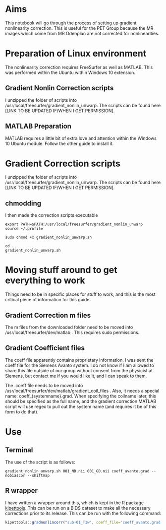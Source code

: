 Aims
====

This notebook will go through the process of setting up gradient nonlinearity correction. This is useful for the PET Group because the MR images which come from MR Odenplan are not corrected for nonlinearities.

Preparation of Linux environment
================================

The nonlinearity correction requires FreeSurfer as well as MATLAB. This was performed within the Ubuntu within Windows 10 extension.

Gradient Nonlin Correction scripts
----------------------------------

I unzipped the folder of scripts into /usr/local/freesurfer/gradient\_nonlin\_unwarp. The scripts can be found here \[LINK TO BE UPDATED IF/WHEN I GET PERMISSION\].

MATLAB Preparation
------------------

MATLAB requires a little bit of extra love and attention within the Windows 10 Ubuntu module. Follow the other guide to install it.

Gradient Correction scripts
===========================

I unzipped the folder of scripts into /usr/local/freesurfer/gradient\_nonlin\_unwarp. The scripts can be found here \[LINK TO BE UPDATED IF/WHEN I GET PERMISSION\].

chmodding
---------

I then made the correction scripts executable

    export PATH=$PATH:/usr/local/freesurfer/gradient_nonlin_unwarp
    source ~/.profile

    sudo chmod +x gradient_nonlin_unwarp.sh

    cd ..
    gradient_nonlin_unwarp.sh

Moving stuff around to get everything to work
=============================================

Things need to be in specific places for stuff to work, and this is the most critical piece of information for this guide.

Gradient Correction m files
---------------------------

The m files from the downloaded folder need to be moved into /usr/local/freesurfer/dev/matlab . This requires sudo permissions.

Gradient Coefficient files
--------------------------

The coeff file apparently contains proprietary information. I was sent the coeff file for the Siemens Avanto system. I do not know if I am allowed to share this file outside of our group without consent from the physicist at Siemens, but contact me if you would like it, and I can speak to them.

The .coeff file needs to be moved into /usr/local/freesurfer/dev/matlab/gradient\_coil\_files . Also, it needs a special name: coeff\_{systemname}.grad. When specifying the coilname later, this should be specified as the full name, and the gradient correction MATLAB script will use regex to pull out the system name (and requires it be of this form to do that).

Use
===

Terminal
--------

The use of the script is as follows:

    gradient_nonlin_unwarp.sh 001_ND.nii 001_GD.nii coeff_avanto.grad --nobiascor --shiftmap

R wrapper
---------

I have written a wrapper around this, which is kept in the R package [kipettools](https://github.com/mathesong/kipettools). This can be run on a BIDS dataset to make all the necessary corrections prior to its release. This can be run with the following command:

``` r
kipettools::gradnonlincorr("sub-01_T1w", coeff_file='coeff_avanto.grad', outpath_checks = 'checkFile_folder')
```
